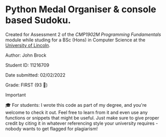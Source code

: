 # Python Medal Organiser & console based Sudoku.

Created for Assessment 2 of the _CMP1902M Programming Fundamentals_ module while studing for a BSc (Hons) in Computer Science at the [University of Lincoln](https://lincoln.ac.uk).

Author: John Brock
 
Student ID: 11216709

Date submitted: 02/02/2022

Grade: FIRST (93 🎉)


> [!IMPORTANT]
> 🎓 For students: I wrote this code as part of my degree, and you're welcome to check it out. Feel free to learn from it and even use any functions or snippets that might be useful. Just make sure to give proper credit by citing it in whatever referencing style your university requires - nobody wants to get flagged for plagiarism!
